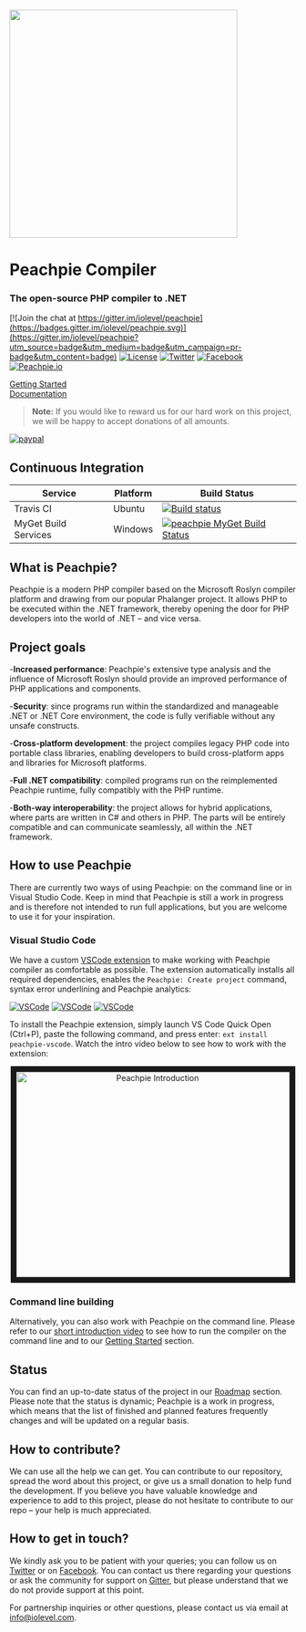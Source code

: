 <br>
<p align="left">
<img src="http://www.peachpie.io/wp-content/uploads/2016/12/peachpie-round.png" width="400"/>
</p>

# Peachpie Compiler
### The open-source PHP compiler to .NET

[![Join the chat at https://gitter.im/iolevel/peachpie](https://badges.gitter.im/iolevel/peachpie.svg)](https://gitter.im/iolevel/peachpie?utm_source=badge&utm_medium=badge&utm_campaign=pr-badge&utm_content=badge)
[![License](https://img.shields.io/hexpm/l/plug.svg)](https://github.com/iolevel/peachpie/blob/master/LICENSE.txt)
[![Twitter](https://img.shields.io/badge/Twitter-%40pchpcompiler-blue.svg)](https://twitter.com/pchpcompiler)
[![Facebook](https://img.shields.io/badge/FB-pchpcompiler-blue.svg)](https://www.facebook.com/pchpcompiler)
[![Peachpie.io](https://img.shields.io/badge/Web-peachpie.io-orange.svg)](http://www.peachpie.io)

[Getting Started](https://github.com/iolevel/peachpie/wiki/Getting-Started)  
[Documentation](https://github.com/iolevel/peachpie/wiki)

> **Note:** If you would like to reward us for our hard work on this project, we will be happy to accept donations of all amounts.
 
[![paypal](https://www.paypalobjects.com/en_US/i/btn/btn_donateCC_LG.gif)](https://www.paypal.com/cgi-bin/webscr?cmd=_s-xclick&hosted_button_id=BY2V98VY57K2E)

## Continuous Integration

| Service  | Platform  | Build Status  |
|---|---|---|
| Travis CI | Ubuntu  | [![Build status](https://api.travis-ci.org/iolevel/peachpie.svg?branch=master)](https://travis-ci.org/iolevel/peachpie)  |
| MyGet Build Services  | Windows  | [![peachpie MyGet Build Status](https://www.myget.org/BuildSource/Badge/peachpie?identifier=14586f8c-2600-412f-b9b0-39db8e930806)](https://www.myget.org/gallery/peachpie)    |

## What is Peachpie?
Peachpie is a modern PHP compiler based on the Microsoft Roslyn compiler platform and drawing from our popular Phalanger project. It allows PHP to be executed within the .NET framework, thereby opening the door for PHP developers into the world of .NET – and vice versa.

## Project goals
-**Increased performance**: Peachpie's extensive type analysis and the influence of Microsoft Roslyn should provide an improved performance of PHP applications and components. 

-**Security**: since programs run within the standardized and manageable .NET or .NET Core environment, the code is fully verifiable without any unsafe constructs. 

-**Cross-platform development**: the project compiles legacy PHP code into portable class libraries, enabling developers to build cross-platform apps and libraries for Microsoft platforms.  

-**Full .NET compatibility**: compiled programs run on the reimplemented Peachpie runtime, fully compatibly with the PHP runtime.

-**Both-way interoperability**: the project allows for hybrid applications, where parts are written in C# and others in PHP. The parts will be entirely compatible and can communicate seamlessly, all within the .NET framework.  


## How to use Peachpie
There are currently two ways of using Peachpie: on the command line or in Visual Studio Code. Keep in mind that Peachpie is still a work in progress and is therefore not intended to run full applications, but you are welcome to use it for your inspiration. 

### Visual Studio Code 
We have a custom [VSCode extension](https://marketplace.visualstudio.com/items?itemName=iolevel.peachpie-vscode) to make working with Peachpie compiler as comfortable as possible. The extension automatically installs all required dependencies, enables the `Peachpie: Create project` command, syntax error underlining and Peachpie analytics:

[![VSCode](http://www.peachpie.io/wp-content/uploads/2017/02/create-project.png)](https://marketplace.visualstudio.com/items?itemName=iolevel.peachpie-vscode)
[![VSCode](http://www.peachpie.io/wp-content/uploads/2017/02/unresolved-diagnostics.png)](https://marketplace.visualstudio.com/items?itemName=iolevel.peachpie-vscode)
[![VSCode](http://www.peachpie.io/wp-content/uploads/2017/02/syntax-error.png)](https://marketplace.visualstudio.com/items?itemName=iolevel.peachpie-vscode)

To install the Peachpie extension, simply launch VS Code Quick Open (Ctrl+P), paste the following command, and press enter: `ext install peachpie-vscode`. Watch the intro video below to see how to work with the extension:

<p align="center">
<a href="https://youtu.be/hBiixbockK4
" target="_blank"><img src="http://img.youtube.com/vi/hBiixbockK4/0.jpg" 
alt="Peachpie Introduction" width="480" height="360" border="10" /></a>
</p>

### Command line building
Alternatively, you can also work with Peachpie on the command line. Please refer to our [short introduction video](https://www.youtube.com/watch?v=GVWVInYiYLY) to see how to run the compiler on the command line and to our [Getting Started](https://github.com/iolevel/peachpie/wiki/Getting-Started) section. 

## Status
You can find an up-to-date status of the project in our [Roadmap](https://github.com/iolevel/peachpie/wiki/Peachpie-Roadmap) section. Please note that the status is dynamic; Peachpie is a work in progress, which means that the list of finished and planned features frequently changes and will be updated on a regular basis.

## How to contribute?
We can use all the help we can get. You can contribute to our repository, spread the word about this project, or give us a small donation to help fund the development. If you believe you have valuable knowledge and experience to add to this project, please do not hesitate to contribute to our repo – your help is much appreciated.

## How to get in touch?
We kindly ask you to be patient with your queries; you can follow us on [Twitter](https://twitter.com/pchpcompiler) or on [Facebook](https://www.facebook.com/pchpcompiler/). You can contact us there regarding your questions or ask the community for support on [Gitter](https://gitter.im/iolevel/peachpie), but please understand that we do not provide support at this point.

For partnership inquiries or other questions, please contact us via email at info@iolevel.com.
